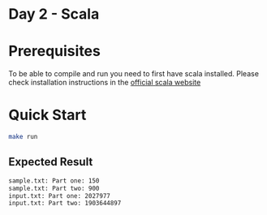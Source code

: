# Day 2 - Scala

# Prerequisites

To be able to compile and run you need to first have scala installed.
Please check installation instructions in the [official scala website](https://www.scala-lang.org/download/)

# Quick Start

```bash
make run
```

## Expected Result

```txt
sample.txt: Part one: 150
sample.txt: Part two: 900
input.txt: Part one: 2027977
input.txt: Part two: 1903644897
```